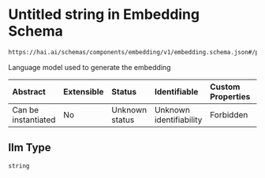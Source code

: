 # Untitled string in Embedding Schema

```txt
https://hai.ai/schemas/components/embedding/v1/embedding.schema.json#/properties/llm
```

Language model used to generate the embedding

| Abstract            | Extensible | Status         | Identifiable            | Custom Properties | Additional Properties | Access Restrictions | Defined In                                                                                                    |
| :------------------ | :--------- | :------------- | :---------------------- | :---------------- | :-------------------- | :------------------ | :------------------------------------------------------------------------------------------------------------ |
| Can be instantiated | No         | Unknown status | Unknown identifiability | Forbidden         | Allowed               | none                | [embedding.schema.json\*](../../schemas/components/embedding/v1/embedding.schema.json "open original schema") |

## llm Type

`string`
